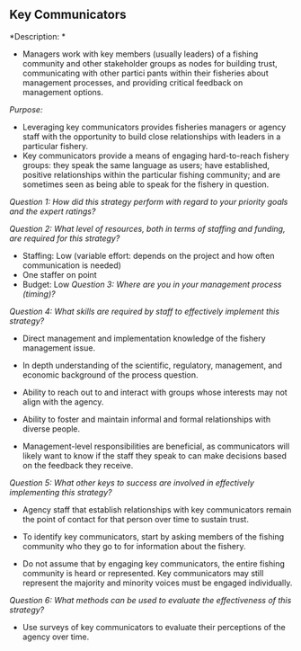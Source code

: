 ## Key Communicators
*Description: *
-  Managers work with key members (usually leaders) of a fishing community and other stakeholder groups as nodes for building trust, communicating with other partici
pants within their fisheries about management processes, and providing critical feedback on management options.

*Purpose:*
-  Leveraging key communicators provides fisheries managers or agency staff with the opportunity to build close relationships with leaders in a particular fishery.
-  Key communicators provide a means of engaging hard-to-reach fishery groups: they speak the same language as users; have established, positive relationships within the particular fishing community; and are sometimes seen as being able to speak for the fishery in question.

*Question 1: How did this strategy perform with regard to your priority goals and the expert ratings?*

*Question 2: What level of resources, both in terms of staffing and funding, are required for this strategy?*

-  Staffing: Low (variable effort: depends on the project and how often communication is needed)
  -  One staffer on point
-  Budget: Low
*Question 3: Where are you in your management process (timing)?*

*Question 4: What skills are required by staff to effectively implement this strategy?*

-  Direct management and implementation knowledge of the fishery management issue.

-  In depth understanding of the scientific, regulatory, management, and economic background of the process question.

-  Ability to reach out to and interact with groups whose interests may not align with the agency.

-  Ability to foster and maintain informal and formal relationships with diverse people.

-  Management-level responsibilities are beneficial, as communicators will likely want to know if the staff they speak to can make decisions based on the feedback they receive.

*Question 5: What other keys to success are involved in effectively implementing this strategy?*

-  Agency staff that establish relationships with key communicators remain the point of contact for that person over time to sustain trust.

-  To identify key communicators, start by asking members of the fishing community who they go to for information about the fishery.

-  Do not assume that by engaging key communicators, the entire fishing community is heard or represented. Key communicators may still represent the majority and minority voices must be engaged individually.

*Question 6: What methods can be used to evaluate the effectiveness of this strategy?*

-  Use surveys of key communicators to evaluate their perceptions of the agency over time.


